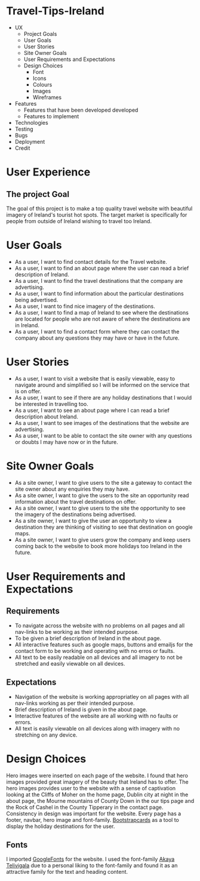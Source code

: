 # Travel-Tips-Ireland

* UX
    * Project Goals
    * User Goals
    * User Stories
    * Site Owner Goals
    * User Requirements and Expectations
    * Design Choices
        * Font
        * Icons
        * Colours
        * Images
        * Wireframes
* Features
    * Features that have been developed developed
    * Features to implement
* Technologies
* Testing
* Bugs
* Deployment
* Credit

# User Experience

## The project Goal 

The goal of this project is to make a top quality travel website with beautiful imagery of Ireland's tourist hot spots. The target market is specifically for people from outside of Ireland
wishing to travel too Ireland.

# User Goals

* As a user, I want to find contact details for the Travel website.
* As a user, I want to find an about page where the user can read a brief description of Ireland.
* As a user, I want to find the travel destinations that the company are advertising.
* As a user, I want to find information about the particular destinations being advertised.
* As a user, I want to find nice imagery of the destinations.
* As a user, I want to find a map of Ireland to see where the destinations are located for people who are not aware of where the destinations are in Ireland.
* As a user, I want to find a contact form where they can contact the company about any questions they may have or have in the future.

# User Stories

* As a user, I want to visit a website that is easily viewable, easy to navigate around and simplified so I will be informed on the service that is on offer.
* As a user, I want to see if there are any holiday destinations that I would be interested in travelling too.
* As a user, I want to see an about page where I can read a brief description about Ireland.
* As a user, I want to see images of the destinations that the website are advertising.
* As a user, I want to be able to contact the site owner with any questions or doubts I may have now or in the future.

# Site Owner Goals

* As a site owner, I want to give users to the site a gateway to contact the site owner about any enquiries they may have.
* As a site owner, I want to give the users to the site an opportunity read information about the travel destinations on offer.
* As a site owner, I want to give users to the site the opportunity to see the imagery of the destinations being advertised.
* As a site owner, I want to give the user an opportunity to view a destination they are thinking of visiting to see that destination on google maps.
* As a site owner, I want to give users grow the company and keep users coming back to the website to book more holidays too Ireland in the future. 

# User Requirements and Expectations

## Requirements

* To navigate across the website with no problems on all pages and all nav-links to be working as their intended purpose.
* To be given a brief description of Ireland in the about page.
* All interactive features such as google maps, buttons and emailjs for the contact form to be working and operating with no erros or faults.
* All text to be easily readable on all devices and all imagery to not be stretched and easily viewable on all devices.

## Expectations

*  Navigation of the website is working appropriatley on all pages with all nav-links working as per their intended purpose.
*  Brief description of Ireland is given in the about page.
*  Interactive features of the website are all working with no faults or errors.
*  All text is easily viewable on all devices along with imagery with no stretching on any device.

# Design Choices

Hero images were inserted on each page of the website. I found that hero images provided great imagery of the beauty that Ireland has to offer.
The hero images provides user to the website with a sense of captivation looking at the Cliffs of Moher on the home page, Dublin city at night in the about page,
the Mourne mountains of County Down in the our tips page and the Rock of Cashel in the County Tipperary in the contact page. Consistency in design was important
for the website. Every page has a footer, navbar, hero image and font-family. [Bootstrapcards](https://getbootstrap.com/docs/5.0/components/card/) as a tool
to display the holiday destinations for the user.

## Fonts

I imported [GoogleFonts](https://getbootstrap.com/docs/5.0/components/card/) for the website. I used the font-family [Akaya Telivigala](https://fonts.google.com/?query=Akaya+Telivigala)
due to a personal liking to the font-family and found it as an attractive family for the text and heading content.

## 












 





